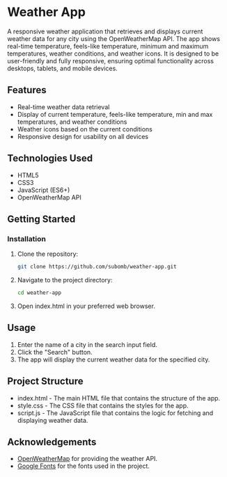 # Weather App

A responsive weather application that retrieves and displays current weather data for any city using the OpenWeatherMap API. The app shows real-time temperature, feels-like temperature, minimum and maximum temperatures, weather conditions, and weather icons. It is designed to be user-friendly and fully responsive, ensuring optimal functionality across desktops, tablets, and mobile devices.

## Features

- Real-time weather data retrieval
- Display of current temperature, feels-like temperature, min and max temperatures, and weather conditions
- Weather icons based on the current conditions
- Responsive design for usability on all devices

## Technologies Used

- HTML5
- CSS3
- JavaScript (ES6+)
- OpenWeatherMap API

## Getting Started

### Installation

1. Clone the repository:
   ```bash
   git clone https://github.com/subomb/weather-app.git

2. Navigate to the project directory:
   ```bash
   cd weather-app

3. Open index.html in your preferred web browser.

## Usage
1. Enter the name of a city in the search input field.
2. Click the "Search" button.
3. The app will display the current weather data for the specified city.

## Project Structure
 - index.html - The main HTML file that contains the structure of the app.
 - style.css - The CSS file that contains the styles for the app.
 - script.js - The JavaScript file that contains the logic for fetching and displaying
 weather data.

## Acknowledgements
 - [OpenWeatherMap](https://api-ninjas.com/api/weather) for providing the weather API.
 - [Google Fonts](https://fonts.google.com/) for the fonts used in the project.
